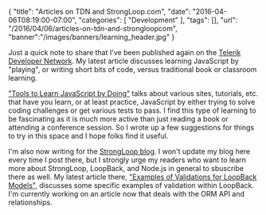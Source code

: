 
{
	"title": "Articles on TDN and StrongLoop.com",
	"date": "2016-04-06T08:19:00-07:00",
	"categories": [
		"Development"
	],
	"tags": [],
	"url": "/2016/04/06/articles-on-tdn-and-strongloopcom",
	"banner":"/images/banners/learning_header.jpg"
}

Just a quick note to share that I've been published again on the [Telerik Developer Network](http://developer.telerik.com). My latest article discusses learning JavaScript by "playing", or writing short bits of code, versus traditional book or classroom learning. 
<!--more-->

["Tools to Learn JavaScript by Doing"](http://developer.telerik.com/featured/tools-learn-javascript/) talks about various sites, tutorials, etc. that have you learn, or at least practice, JavaScript by either trying to solve coding challenges or get various tests to pass. I find this type of learning to be fascinating as it is much more active than just reading a book or attending a conference session. So I wrote up a few suggestions for things to try in this space and I hope folks find it useful. 

I'm also now writing for the [StrongLoop blog](http://strongloop.com/strongblog). I won't update my blog here every time I post there, but I strongly urge my readers who want to learn more about StrongLoop, LoopBack, and Node.js in general to sbuscribe there as well. My latest article there, ["Examples of Validations for LoopBack Models"](https://strongloop.com/strongblog/examples-of-validations-for-loopback-models/), discusses some specific examples of validation within LoopBack. I'm currently working on an article now that deals with the ORM API and relationships.